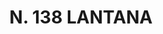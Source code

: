 ---
title: "N. 138 LANTANA"
plant-name: "N. 138"
plant-number: "138"
plant-xml: "/assets/xml/plant138.xml"
plant-img1: "/assets/img/plant138_verso.jpg"
plant-img2: "/assets/img/plant138.jpg"
plant-title: "N. 138 LANTANA"
plant-taxon-link: ""
plant-taxon-content: ""
layout: single-xml
---